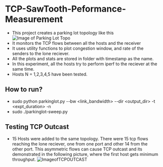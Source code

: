 TCP-SawTooth-Peformance-Measurement
===================================
* This project creates a parking lot topology like this
![Image of Parking Lot Topo](https://lh4.ggpht.com/E3nKjzOK9-joV1ZK_bixJ88d2xk4JpPA08_ZydL_ULkShBJBj4jkU-BGipY-b54L9xyvO08LTfF5bj33MFA=s500)
* It monitors the TCP flows between all the hosts and the receiver
* It uses utility functions to plot congestion window, and rate of the senders to the lone reciever.
* All the plots and stats are stored in folder with timestamp as the name.
* In this experiment, all the hosts try to perform iperf to the reciever at the same time.
* Hosts N = 1,2,3,4,5 have been tested.

## How to run?
* sudo python parkinglot.py --bw <link_bandwidth> --dir <output_dir> -t <expt_duration> -n <n>
* sudo ./parkinglot-sweep.py

## Testing TCP Outcast
* 15 Hosts were added to the same topology. There were 15 tcp flows reaching the lone reciever, one from one port and other 14 from the other port. This asymmetric flows can cause TCP outcast and its demonstrated in the following picture, where the first host gets minimum throughput.
![ImageofTCPOUTCAST](http://i61.tinypic.com/2ir95ci.png)



